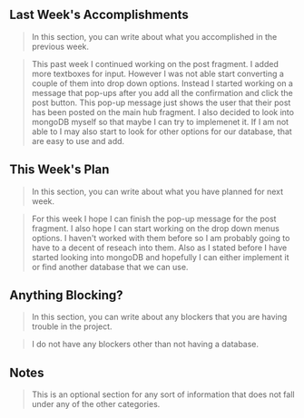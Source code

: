 ## Last Week's Accomplishments

> In this section, you can write about what you accomplished in the previous week.

> This past week I continued working on the post fragment. I added more textboxes for input. However I was not able start converting a couple of them into drop down options. Instead I started working on a message that pop-ups after you add all the confirmation and click the post button. This pop-up message just shows the user that their post has been posted on the main hub fragment. I also decided to look into mongoDB myself so that maybe I can try to implemenet it. If I am not able to I may also start to look for other options for our database, that are easy to use and add. 

## This Week's Plan

> In this section, you can write about what you have planned for next week.

> For this week I hope I can finish the pop-up message for the post fragment. I also hope I can start working on the drop down menus options. I haven't worked with them before so I am probably going to have to a decent of reseach into them. Also as I stated before I have started looking into mongoDB and hopefully I can either implement it or find another database that we can use.

## Anything Blocking?

> In this section, you can write about any blockers that you are having trouble in the project.

> I do not have any blockers other than not having a database.

## Notes

> This is an optional section for any sort of information that does not fall under any of the other categories.
